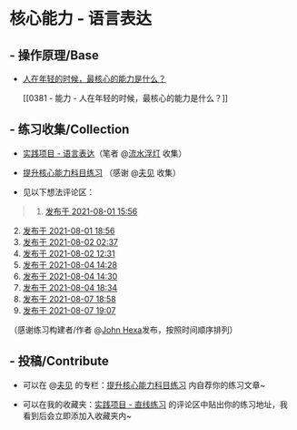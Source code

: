 # 核心能力 - 语言表达

##  - 操作原理/Base

- [人在年轻的时候，最核心的能力是什么？](https://www.zhihu.com/question/303482683/answer/2029652659)
  
  [[0381 - 能力 - 人在年轻的时候，最核心的能力是什么？]]

##  - 练习收集/Collection
- [实践项目 - 语言表达](https://www.zhihu.com/collection/783883293)（笔者 @[流水浮灯](https://www.zhihu.com/people/liu-shui-fu-deng-21-66) 收集）

- [提升核心能力科目练习](https://www.zhihu.com/column/c_1405957234203062272) （感谢 @[夫见](https://www.zhihu.com/people/niu-yue-qing-3) 收集）

- 见以下想法评论区：
> 1.  [发布于 2021-08-01 15:56](https://www.zhihu.com/pin/1405195061534040064)
   2.  [发布于 2021-08-01 18:56](https://www.zhihu.com/pin/1405240247614140416)
   3.  [发布于 2021-08-02 02:37](https://www.zhihu.com/pin/1405356190264586240)
   4.  [发布于 2021-08-02 12:31](https://www.zhihu.com/pin/1405505771459813376)
   5.  [发布于 2021-08-04 14:28](https://www.zhihu.com/pin/1406260031990407168)
   6.  [发布于 2021-08-04 14:30](https://www.zhihu.com/pin/1406260490590486528)
   7.  [发布于 2021-08-04 18:34](https://www.zhihu.com/pin/1406321982388981760)
   8.  [发布于 2021-08-07 18:58](https://www.zhihu.com/pin/1407415043939651584)
   9.  [发布于 2021-08-07 19:07](https://www.zhihu.com/pin/1407417338790178816)

（感谢练习构建者/作者 @[John Hexa](https://www.zhihu.com/people/mcbig)发布，按照时间顺序排列）


## - 投稿/Contribute
- 可以在 @[夫见](https://www.zhihu.com/people/niu-yue-qing-3) 的专栏：[提升核心能力科目练习](https://www.zhihu.com/column/c_1405957234203062272) 内自荐你的练习文章~

- 可以在我的收藏夹：[实践项目 - 直线练习](https://www.zhihu.com/collection/783390684) 的评论区中贴出你的练习地址，我看到后会立即添加入收藏夹内~
